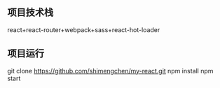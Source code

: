 ## 项目技术栈
react+react-router+webpack+sass+react-hot-loader
## 项目运行
git clone https://github.com/shimengchen/my-react.git
npm install
npm start